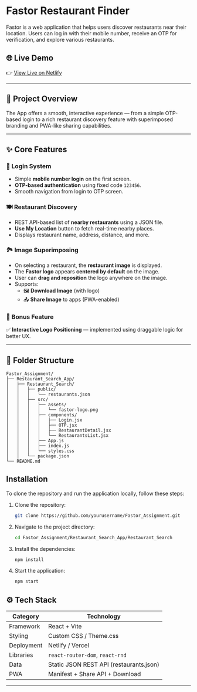 # Fastor Restaurant Finder

Fastor is a web application that helps users discover restaurants near their location. Users can log in with their mobile number, receive an OTP for verification, and explore various restaurants.

## 🌐 Live Demo  
👉 [View Live on Netlify](https://nearbyrestaurantsearchapp.netlify.app/)

---

## 🧠 Project Overview  

The App offers a smooth, interactive experience — from a simple OTP-based login to a rich restaurant discovery feature with superimposed branding and PWA-like sharing capabilities.

---

## ✨ Core Features  

### 🔐 Login System  
- Simple **mobile number login** on the first screen.  
- **OTP-based authentication** using fixed code `123456`.  
- Smooth navigation from login to OTP screen.

### 🍽️ Restaurant Discovery  
- REST API-based list of **nearby restaurants** using a JSON file.  
- **Use My Location** button to fetch real-time nearby places.  
- Displays restaurant name, address, distance, and more.  

### 🏞️ Image Superimposing  
- On selecting a restaurant, the **restaurant image** is displayed.  
- The **Fastor logo** appears **centered by default** on the image.  
- User can **drag and reposition** the logo anywhere on the image.  
- Supports:
  - 🖼️ **Download Image** (with logo)
  - 📤 **Share Image** to apps (PWA-enabled)

### 🎁 Bonus Feature  
✅ **Interactive Logo Positioning** — implemented using draggable logic for better UX.

---

## 🧱 Folder Structure  

```
Fastor_Assignment/
├── Restaurant_Search_App/
│   ├── Restaurant_Search/
│   │   ├── public/
│   │   │   └── restaurants.json
│   │   ├── src/
│   │   │   ├── assets/
│   │   │   │   └── fastor-logo.png
│   │   │   ├── components/
│   │   │   │   ├── Login.jsx
│   │   │   │   ├── OTP.jsx
│   │   │   │   ├── RestaurantDetail.jsx
│   │   │   │   └── RestaurantsList.jsx
│   │   │   ├── App.js
│   │   │   ├── index.js
│   │   │   └── styles.css
│   │   └── package.json
└── README.md
```

## Installation

To clone the repository and run the application locally, follow these steps:

1. Clone the repository:
   ```bash
   git clone https://github.com/yourusername/Fastor_Assignment.git
   ```

2. Navigate to the project directory:
   ```bash
   cd Fastor_Assignment/Restaurant_Search_App/Restaurant_Search
   ```

3. Install the dependencies:
   ```bash
   npm install
   ```

4. Start the application:
   ```bash
   npm start
   ```

## ⚙️ Tech Stack  

| Category | Technology |
|-----------|-------------|
| Framework | React + Vite |
| Styling | Custom CSS / Theme.css |
| Deployment | Netlify / Vercel |
| Libraries | `react-router-dom`, `react-rnd` |
| Data | Static JSON REST API (restaurants.json) |
| PWA | Manifest + Share API + Download |

---
